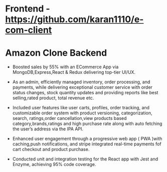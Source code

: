 # Frontend - https://github.com/karan1110/e-com-client
# Amazon Clone Backend
 - Boosted sales by 55% with an ECommerce App via MongoDB,Express,React & Redux delivering top-tier UI/UX.

 - As an admin, efficiently managed inventory, order processing, and payments, while delivering exceptional customer service with order status changes, stock quantity updates and providing reports like best selling,rated product, total revenue etc.

 - Included user features like user carts, profiles, order tracking, and customizable order system with product versioning, categorization, search, ratings,order cancellation,view products based category,brands,ratings and high purchase rate along with auto fetching the user’s address via the IPA API.

 - Enhanced user engagement  through a progressive web app ( PWA )with caching,push notifications, and stripe integrated real-time payments fof cart checkout and product purchase.

 - Conducted unit and integration testing for the React app with Jest and Enzyme, achieving 95% code coverage.
